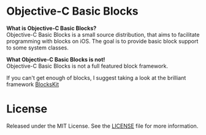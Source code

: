 Objective-C Basic Blocks
========================

**What is Objective-C Basic Blocks?**  
Objective-C Basic Blocks is a small source distribution, that aims to facilitate programming with blocks on iOS.
The goal is to provide basic block support to some system classes.


**What Objective-C Basic Blocks is not!**  
Objective-C Basic Blocks is not a full featured block framework.


If you can't get enough of blocks, I suggest taking a look at the brilliant framework
[BlocksKit](http://pandamonia.github.com/BlocksKit)


# License

Released under the MIT License. See the
[LICENSE](https://github.com/cvknage/ObjectiveC-Basic-Blocks/blob/master/LICENSE)
file for more information.
